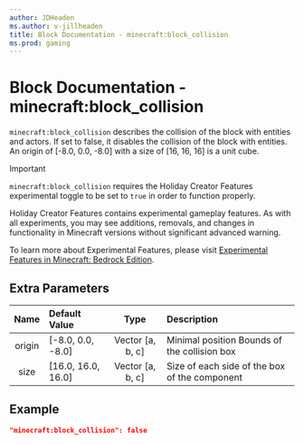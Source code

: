 ```yaml
---
author: JDHeaden
ms.author: v-jillheaden
title: Block Documentation - minecraft:block_collision
ms.prod: gaming
---
```


# Block Documentation - minecraft:block_collision

`minecraft:block_collision` describes the collision of the block with entities and actors. If set to false, it disables the collision of the block with entities. An origin of [-8.0, 0.0, -8.0] with a size of [16, 16, 16] is a unit cube.

>[!IMPORTANT]
> `minecraft:block_collision` requires the Holiday Creator Features experimental toggle to be set to `true` in order to function properly.
>
>Holiday Creator Features contains experimental gameplay features. As with all experiments, you may see additions, removals, and changes in functionality in Minecraft versions without significant advanced warning.
>
>To learn more about Experimental Features, please visit [Experimental Features in Minecraft: Bedrock Edition](../../../../../Documents/ExperimentalFeaturesToggle.md).

## Extra Parameters

| Name| Default Value| Type| Description |
|:-----------:|:-----------|:-----------:|:-----------|
| origin| [-8.0, 0.0, -8.0]| Vector [a, b, c]| Minimal position Bounds of the collision box |
| size| [16.0, 16.0, 16.0]| Vector [a, b, c]| Size of each side of the box of the component |

## Example

```json
"minecraft:block_collision": false
```
